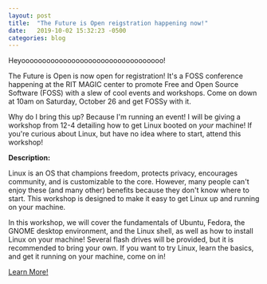 ```yaml
---
layout: post
title:  "The Future is Open reigstration happening now!"
date:   2019-10-02 15:32:23 -0500
categories: blog
---
```

Heyoooooooooooooooooooooooooooooooooo!

The Future is Open is now open for registration! It's a FOSS conference happening at the RIT MAGIC center to promote Free and Open Source Software (FOSS) with a slew of cool events and workshops. Come on down at 10am on Saturday, October 26 and get FOSSy with it.

Why do I bring this up? Because I'm running an event! I will be giving a workshop from 12-4 detailing how to get Linux booted on <em>your</em> machine! If you're curious about Linux, but have no idea where to start, attend this workshop!

**Description:**

Linux is an OS that champions freedom, protects privacy, encourages community, and is customizable to the core. However, many people can't enjoy these (and many other) benefits because they don't know where to start.
This workshop is designed to make it easy to get Linux up and running on your machine.

In this workshop, we will cover the fundamentals of Ubuntu, Fedora, the GNOME desktop environment, and the Linux shell, as well as how to install Linux on your machine! Several flash drives will be provided, but it is recommended to bring your own. If you want to try Linux, learn the basics, and get it running on your machine, come on in!

[Learn More!](https://fossrit.community/t/get-free-tickets-to-the-future-is-open-2019-sat-26-oct-10am-5pm/126)